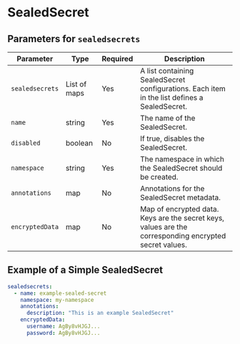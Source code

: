 # SealedSecret

## Parameters for `sealedsecrets`

| Parameter       | Type         | Required | Description                                                                                            |
| --------------- | ------------ | -------- | ------------------------------------------------------------------------------------------------------ |
| `sealedsecrets` | List of maps | Yes      | A list containing SealedSecret configurations. Each item in the list defines a SealedSecret.           |
| `name`          | string       | Yes      | The name of the SealedSecret.                                                                          |
| `disabled`       | boolean      | No       | If true, disables the SealedSecret.                                                                    |
| `namespace`     | string       | Yes      | The namespace in which the SealedSecret should be created.                                             |
| `annotations`   | map          | No       | Annotations for the SealedSecret metadata.                                                             |
| `encryptedData` | map          | No       | Map of encrypted data. Keys are the secret keys, values are the corresponding encrypted secret values. |

## Example of a Simple SealedSecret

```yaml
sealedsecrets:
  - name: example-sealed-secret
    namespace: my-namespace
    annotations:
      description: "This is an example SealedSecret"
    encryptedData:
      username: AgBy8vHJGJ...
      password: AgBy8vHJGJ...
```

